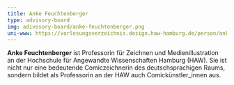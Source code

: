 ```yaml
---
title: Anke Feuchtenberger
type: advisory-board
img: adivosory-board/anke-feuchtenberger.png
uni-www: https://vorlesungsverzeichnis.design.haw-hamburg.de/person/anke-feuchtenberger
---
```


**Anke Feuchtenberger** ist Professorin für Zeichnen und Medienillustration an der Hochschule für Angewandte Wissenschaften Hamburg (HAW).
Sie ist nicht nur eine bedeutende Comiczeichnerin des deutschsprachigen Raums, sondern bildet als Professorin an der HAW auch Comickünstler_innen aus.

